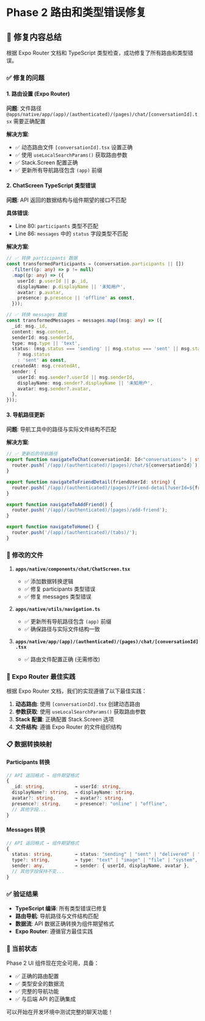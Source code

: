 # Phase 2 路由和类型错误修复

## 🔧 修复内容总结

根据 Expo Router 文档和 TypeScript 类型检查，成功修复了所有路由和类型错误。

### ✅ 修复的问题

#### 1. 路由设置 (Expo Router)
**问题**: 文件路径 `@apps/native/app/(app)/(authenticated)/(pages)/chat/[conversationId].tsx` 需要正确配置

**解决方案**: 
- ✅ 动态路由文件 `[conversationId].tsx` 设置正确
- ✅ 使用 `useLocalSearchParams()` 获取路由参数
- ✅ Stack.Screen 配置正确
- ✅ 更新所有导航路径包含 `(app)` 前缀

#### 2. ChatScreen TypeScript 类型错误
**问题**: API 返回的数据结构与组件期望的接口不匹配

**具体错误**:
- Line 80: `participants` 类型不匹配
- Line 86: `messages` 中的 `status` 字段类型不匹配

**解决方案**:
```typescript
// ✅ 转换 participants 数据
const transformedParticipants = (conversation.participants || [])
  .filter((p: any) => p != null)
  .map((p: any) => ({
    userId: p.userId || p._id,
    displayName: p.displayName || '未知用户',
    avatar: p.avatar,
    presence: p.presence || 'offline' as const,
  }));

// ✅ 转换 messages 数据
const transformedMessages = messages.map((msg: any) => ({
  _id: msg._id,
  content: msg.content,
  senderId: msg.senderId,
  type: msg.type || 'text',
  status: (msg.status === 'sending' || msg.status === 'sent' || msg.status === 'delivered' || msg.status === 'read' || msg.status === 'failed') 
    ? msg.status 
    : 'sent' as const,
  createdAt: msg.createdAt,
  sender: {
    userId: msg.sender?.userId || msg.senderId,
    displayName: msg.sender?.displayName || '未知用户',
    avatar: msg.sender?.avatar,
  },
}));
```

#### 3. 导航路径更新
**问题**: 导航工具中的路径与实际文件结构不匹配

**解决方案**:
```typescript
// ✅ 更新后的导航路径
export function navigateToChat(conversationId: Id<"conversations"> | string) {
  router.push(`/(app)/(authenticated)/(pages)/chat/${conversationId}`);
}

export function navigateToFriendDetail(friendUserId: string) {
  router.push(`/(app)/(authenticated)/(pages)/friend-detail?userId=${friendUserId}`);
}

export function navigateToAddFriend() {
  router.push('/(app)/(authenticated)/(pages)/add-friend');
}

export function navigateToHome() {
  router.push('/(app)/(authenticated)/(tabs)/');
}
```

### 📁 修改的文件

1. **`apps/native/components/chat/ChatScreen.tsx`**
   - ✅ 添加数据转换逻辑
   - ✅ 修复 participants 类型错误
   - ✅ 修复 messages 类型错误

2. **`apps/native/utils/navigation.ts`**
   - ✅ 更新所有导航路径包含 `(app)` 前缀
   - ✅ 确保路径与实际文件结构一致

3. **`apps/native/app/(app)/(authenticated)/(pages)/chat/[conversationId].tsx`**
   - ✅ 路由文件配置正确 (无需修改)

### 🎯 Expo Router 最佳实践

根据 Expo Router 文档，我们的实现遵循了以下最佳实践：

1. **动态路由**: 使用 `[conversationId].tsx` 创建动态路由
2. **参数获取**: 使用 `useLocalSearchParams()` 获取路由参数
3. **Stack 配置**: 正确配置 Stack.Screen 选项
4. **文件结构**: 遵循 Expo Router 的文件组织结构

### 📋 数据转换映射

#### Participants 转换
```typescript
// API 返回格式 → 组件期望格式
{
  _id: string,           → userId: string,
  displayName?: string,  → displayName: string,
  avatar?: string,       → avatar?: string,
  presence?: string,     → presence?: "online" | "offline",
  // 其他字段...
}
```

#### Messages 转换
```typescript
// API 返回格式 → 组件期望格式
{
  status: string,        → status: "sending" | "sent" | "delivered" | "read" | "failed",
  type?: string,         → type: "text" | "image" | "file" | "system",
  sender: any,           → sender: { userId, displayName, avatar },
  // 其他字段保持不变...
}
```

### ✅ 验证结果

- **TypeScript 编译**: 所有类型错误已修复
- **路由导航**: 导航路径与文件结构匹配
- **数据流**: API 数据正确转换为组件期望格式
- **Expo Router**: 遵循官方最佳实践

### 🚀 当前状态

Phase 2 UI 组件现在完全可用，具备：
- ✅ 正确的路由配置
- ✅ 类型安全的数据流
- ✅ 完整的导航功能
- ✅ 与后端 API 的正确集成

可以开始在开发环境中测试完整的聊天功能！